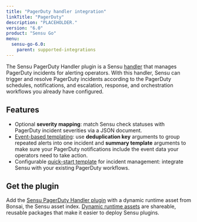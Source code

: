 ```yaml
---
title: "PagerDuty handler integration"
linkTitle: "PagerDuty"
description: "PLACEHOLDER."
version: "6.0"
product: "Sensu Go"
menu: 
  sensu-go-6.0:
    parent: supported-integrations
---
```


The Sensu PagerDuty Handler plugin is a Sensu [handler][1] that manages PagerDuty incidents for alerting operators.
With this handler, Sensu can trigger and resolve PagerDuty incidents according to the PagerDuty schedules, notifications, and escalation, response, and orchestration workflows you already have configured.

## Features

- Optional **severity mapping**: match Sensu check statuses with PagerDuty incident severities via a JSON document.
- [Event-based templating][2]: use **deduplication key** arguments to group repeated alerts into one incident and **summary template** arguments to make sure your PagerDuty notifications include the event data your operators need to take action.
- Configurable [quick-start template][3] for incident management: integrate Sensu with your existing PagerDuty workflows.

## Get the plugin

Add the [Sensu PagerDuty Handler plugin][4] with a dynamic runtime asset from Bonsai, the Sensu asset index.
[Dynamic runtime assets][5] are shareable, reusable packages that make it easier to deploy Sensu plugins.


[1]: ../../../observability-pipeline/observe-process/handlers/
[2]: ../../../observability-pipeline/observe-process/handler-templates/
[3]: https://github.com/sensu-community/monitoring-pipelines/blob/master/incident-management/pagerduty.yaml
[4]: https://bonsai.sensu.io/assets/sensu/sensu-pagerduty-handler
[5]: ../../assets/
